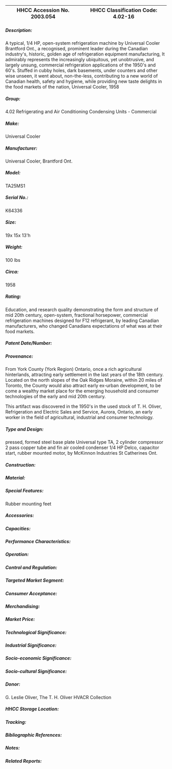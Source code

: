 | **HHCC Accession No. 2003.054** |**HHCC Classification Code:  4.02-16**|
| ----------- | ----------- |
##### Description:
A typical, 1/4 HP, open-system refrigeration machine by Universal Cooler Brantford Ont., a recognised, prominent leader during the Canadian industry's, historic, golden age of refrigeration equipment manufacturing, It admirably represents the increasingly ubiquitous, yet unobtrusive, and largely unsung, commercial refrigeration applications of the 1950's and 60's. Stuffed in cubby holes, dark basements, under counters and other wise unseen, it went about, non-the-less, contributing to a new world of Canadian health, safety and hygiene, while providing new taste delights in the food markets of the nation, Universal Cooler, 1958
##### Group:
4.02 Refrigerating and Air Conditioning Condensing Units - Commercial

##### Make:
Universal Cooler

##### Manufacturer:
Universal Cooler, Brantford Ont.

##### Model:
TA25MS1

##### Serial No.:
K64336

##### Size:
19x 15x 13'h

##### Weight:
100 lbs

##### Circa:
1958

##### Rating:
Education, and research quality demonstrating the form and structure of mid 20th century, open-system, fractional horsepower, commercial refrigeration machines designed for F12 refrigerant, by leading Canadian manufacturers, who changed Canadians expectations of what was at their food markets.

##### Patent Date/Number:


##### Provenance:
From York County (York Region) Ontario, once a rich agricultural hinterlands, attracting early settlement in the last years of the 18th century. Located on the north slopes of the Oak Ridges Moraine, within 20 miles of Toronto, the County would also attract early ex-urban development, to be come a wealthy market place for the emerging household and consumer technologies of the early and mid 20th century. 

This artifact was discovered in the 1950's in the used stock of T. H. Oliver, Refrigeration and Electric Sales and Service, Aurora, Ontario, an early worker in the field of agricultural, industrial and consumer technology.

##### Type and Design:
pressed, formed steel base plate
Universal type TA, 2 cylinder  compressor
2 pass copper tube and fin air cooled condenser
1/4 HP Delco, capacitor start, rubber mounted motor, by McKinnon Industries St Catherines Ont.

##### Construction:


##### Material:


##### Special Features:
Rubber mounting feet

##### Accessories:


##### Capacities:


##### Performance Characteristics:


##### Operation:


##### Control and Regulation:


##### Targeted Market Segment:


##### Consumer Acceptance:


##### Merchandising:


##### Market Price:


##### Technological Significance:


##### Industrial Significance:


##### Socio-economic Significance:


##### Socio-cultural Significance:


##### Donor:
G. Leslie Oliver, The T. H. Oliver HVACR Collection

##### HHCC Storage Location:


##### Tracking:


##### Bibliographic References:


##### Notes:


##### Related Reports:

